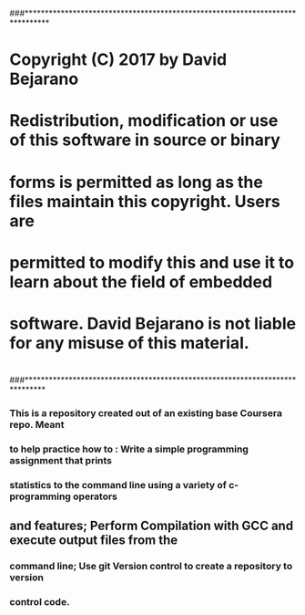 ###******************************************************************************
# Copyright (C) 2017 by David Bejarano
# 
# Redistribution, modification or use of this software in source or binary
# forms is permitted as long as the files maintain this copyright. Users are 
# permitted to modify this and use it to learn about the field of embedded
# software. David Bejarano is not liable for any misuse of this material. 
# 
###*****************************************************************************

### This is a repository created out of an existing base Coursera repo. Meant
### to help practice how to : Write a simple programming assignment that prints
### statistics to the command line using a variety of c-programming operators 
## and features; Perform Compilation with GCC and execute output files from the
### command line; Use git Version control to create a repository to version 
### control code.
